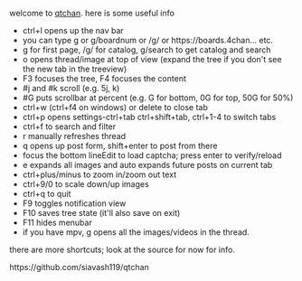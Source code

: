 <p>welcome to <a href="https://github.com/siavash119/qtchan">qtchan</a>. here is some useful info</p>
<ul>
<li>ctrl+l opens up the nav bar</li>
<li>you can type g or g/boardnum or /g/ or https://boards.4chan... etc.</li>
<li>g for first page, /g/ for catalog, g/search to get catalog and search</li>
<li>o opens thread/image at top of view (expand the tree if you don't see the new tab in the treeview)</li>
<li>F3 focuses the tree, F4 focuses the content</li>
<li>#j and #k scroll (e.g. 5j, k)</li>
<li>#G puts scrollbar at percent (e.g. G for bottom, 0G for top, 50G for 50%)</li>
<li>ctrl+w (ctrl+f4 on windows) or delete to close tab</li>
<li>ctrl+p opens settings-ctrl+tab ctrl+shift+tab, ctrl+1-4 to switch tabs</li>
<li>ctrl+f to search and filter</li>
<li>r manually refreshes thread</li>
<li>q opens up post form, shift+enter to post from there</li>
<li>focus the bottom lineEdit to load captcha; press enter to verify/reload</li>
<li>e expands all images and auto expands future posts on current tab</li>
<li>ctrl+plus/minus to zoom in/zoom out text</li>
<li>ctrl+9/0 to scale down/up images</li>
<li>ctrl+q to quit</li>
<li>F9 toggles notification view</li>
<li>F10 saves tree state (it'll also save on exit)</li>
<li>F11 hides menubar</li>
<li>if you have mpv, g opens all the images/videos in the thread.</li>
</ul>
<p>there are more shortcuts; look at the source for now for info.</p>
<p>https://github.com/siavash119/qtchan</p>
